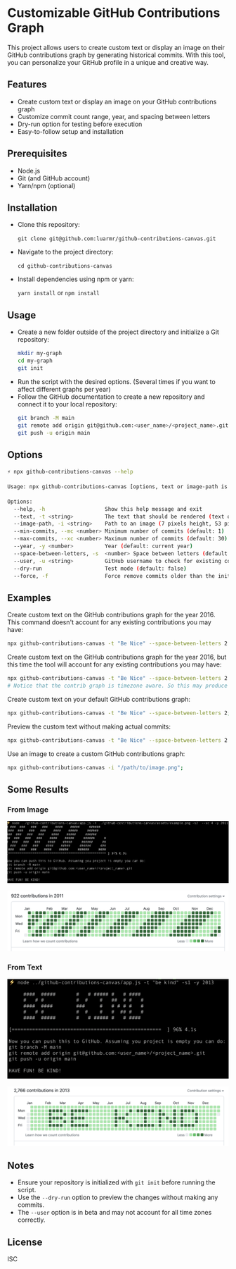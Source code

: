 # Customizable GitHub Contributions Graph

This project allows users to create custom text or display an image on their GitHub contributions graph by generating historical commits. With this tool, you can personalize your GitHub profile in a unique and creative way.

## Features
- Create custom text or display an image on your GitHub contributions graph
- Customize commit count range, year, and spacing between letters
- Dry-run option for testing before execution
- Easy-to-follow setup and installation

## Prerequisites
- Node.js
- Git (and GitHub account)
- Yarn/npm (optional)

## Installation

- Clone this repository:

   `git clone git@github.com:luarmr/github-contributions-canvas.git`

- Navigate to the project directory:

   `cd github-contributions-canvas`

- Install dependencies using npm or yarn:

   `yarn install` or `npm install`

## Usage
- Create a new folder outside of the project directory and initialize a Git repository:
  ```sh
  mkdir my-graph
  cd my-graph
  git init
  ```
- Run the script with the desired options. (Several times if you want to affect different graphs per year)
- Follow the GitHub documentation to create a new repository and connect it to your local repository:
  ```sh
  git branch -M main
  git remote add origin git@github.com:<user_name>/<project_name>.git
  git push -u origin main
  ```

## Options
```sh
⚡ npx github-contributions-canvas --help

Usage: npx github-contributions-canvas [options, text or image-path is required]

Options:
  --help, -h                   Show this help message and exit
  --text, -t <string>          The text that should be rendered (text or image-path is required)
  --image-path, -i <string>    Path to an image (7 pixels height, 53 pixels width) (text or image-path is required)
  --min-commits, --mc <number> Minimum number of commits (default: 1)
  --max-commits, --xc <number> Maximum number of commits (default: 30)
  --year, -y <number>          Year (default: current year)
  --space-between-letters, -s  <number> Space between letters (default: 1, valid: 0-7)
  --user, -u <string>          GitHub username to check for existing contributions (in beta)
  --dry-run                    Test mode (default: false)
  --force, -f                  Force remove commits older than the initial date
```

## Examples

Create custom text on the GitHub contributions graph for the year 2016. This command doesn't account for any existing contributions you may have:
```sh
npx github-contributions-canvas -t "Be Nice" --space-between-letters 2 --year 2016;
```

Create custom text on the GitHub contributions graph for the year 2016, but this time the tool will account for any existing contributions you may have:
```sh
npx github-contributions-canvas -t "Be Nice" --space-between-letters 2 --year 2016 --user luarmr;
# Notice that the contrib graph is timezone aware. So this may produce unexpected results. 
```

Create custom text on your default GitHub contributions graph:
```sh
npx github-contributions-canvas -t "Be Nice" --space-between-letters 2;
```

Preview the custom text without making actual commits:
```sh
npx github-contributions-canvas -t "Be Nice" --space-between-letters 2 --dry-run;
```

Use an image to create a custom GitHub contributions graph:
```sh
npx github-contributions-canvas -i "/path/to/image.png";
```

## Some Results

### From Image
![Console execution of: npx github-contributions-canvas -i ../github-contributions-canvas/assets/example.png -s2  --xc 4 -y 2011](https://github.com/luarmr/github-contributions-canvas/blob/main/assets/console_from_image.png?raw=true)

![Result of the execution with image](https://github.com/luarmr/github-contributions-canvas/blob/main/assets/github_from_image.png?raw=true)

### From Text
![Console execution of: npx github-contributions-canvas -t "be kind" -s1 -y 2013](https://github.com/luarmr/github-contributions-canvas/blob/main/assets/console_from_text_be_kind.png?raw=true)

![Result of the execution from text](https://github.com/luarmr/github-contributions-canvas/blob/main/assets/github_from_text_be_kind.png?raw=true)

## Notes
- Ensure your repository is initialized with `git init` before running the script.
- Use the `--dry-run` option to preview the changes without making any commits.
- The `--user` option is in beta and may not account for all time zones correctly.

## License
ISC